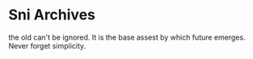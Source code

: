 # Sni Archives 
the old can't be ignored. It is the base assest by which future emerges. 
Never forget simplicity.
